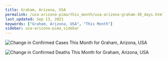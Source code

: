 ```yaml
---
title: Graham, Arizona, USA
permalink: /usa-arizona-pima/this_month/usa-arizona-graham-30_days.html
last_updated: Sep 13, 2021
keywords: ["Graham, Arizona, USA", "This Month"]
sidebar: usa-arizona-pima_sidebar
---
```


![Change in Confirmed Cases This Month for Graham, Arizona, USA](/covid_tracker/images/graphs/usa-arizona-graham-delta_confirmed-30_days_graph.png)

![Change in Confirmed Deaths This Month for Graham, Arizona, USA](/covid_tracker/images/graphs/usa-arizona-graham-delta_deaths-30_days_graph.png)

